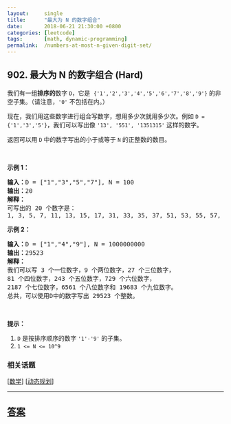 ```yaml
---
layout:     single
title:      "最大为 N 的数字组合"
date:       2018-06-21 21:30:00 +0800
categories: [leetcode]
tags:       [math, dynamic-programming]
permalink:  /numbers-at-most-n-given-digit-set/
---
```


## 902. 最大为 N 的数字组合 (Hard)

<p>我们有一组<strong>排序的</strong>数字 <code>D</code>，它是&nbsp; <code>{&#39;1&#39;,&#39;2&#39;,&#39;3&#39;,&#39;4&#39;,&#39;5&#39;,&#39;6&#39;,&#39;7&#39;,&#39;8&#39;,&#39;9&#39;}</code>&nbsp;的非空子集。（请注意，<code>&#39;0&#39;</code> 不包括在内。）</p>

<p>现在，我们用这些数字进行组合写数字，想用多少次就用多少次。例如&nbsp;<code>D = {&#39;1&#39;,&#39;3&#39;,&#39;5&#39;}</code>，我们可以写出像&nbsp;<code>&#39;13&#39;, &#39;551&#39;, &#39;1351315&#39;</code>&nbsp;这样的数字。</p>

<p>返回可以用 <code>D</code> 中的数字写出的小于或等于 <code>N</code> 的正整数的数目。</p>

<p>&nbsp;</p>

<p><strong>示例 1：</strong></p>

<pre><strong>输入：</strong>D = [&quot;1&quot;,&quot;3&quot;,&quot;5&quot;,&quot;7&quot;], N = 100
<strong>输出：</strong>20
<strong>解释：</strong>
可写出的 20 个数字是：
1, 3, 5, 7, 11, 13, 15, 17, 31, 33, 35, 37, 51, 53, 55, 57, 71, 73, 75, 77.
</pre>

<p><strong>示例 2：</strong></p>

<pre><strong>输入：</strong>D = [&quot;1&quot;,&quot;4&quot;,&quot;9&quot;], N = 1000000000
<strong>输出：</strong>29523
<strong>解释：</strong>
我们可以写 3 个一位数字，9 个两位数字，27 个三位数字，
81 个四位数字，243 个五位数字，729 个六位数字，
2187 个七位数字，6561 个八位数字和 19683 个九位数字。
总共，可以使用D中的数字写出 29523 个整数。</pre>

<p>&nbsp;</p>

<p><strong>提示：</strong></p>

<ol>
	<li><code>D</code> 是按排序顺序的数字 <code>&#39;1&#39;-&#39;9&#39;</code> 的子集。</li>
	<li><code>1 &lt;= N &lt;= 10^9</code></li>
</ol>

### 相关话题
  [[数学](https://github.com/openset/leetcode/tree/master/tag/math/README.md)]
  [[动态规划](https://github.com/openset/leetcode/tree/master/tag/dynamic-programming/README.md)]

---

## [答案](https://github.com/openset/leetcode/tree/master/problems/numbers-at-most-n-given-digit-set)
